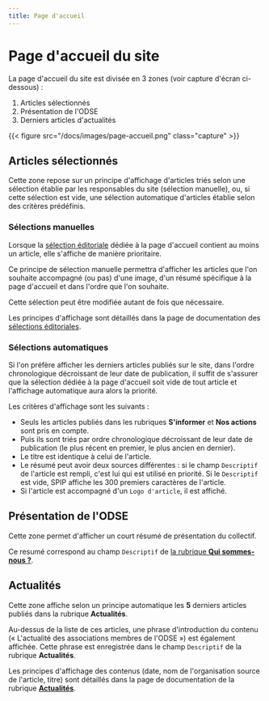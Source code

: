 ```yaml
---
title: Page d'accueil
---
```

# Page d'accueil du site
La page d'accueil du site est divisée en 3 zones (voir capture d'écran ci-dessous) :

1. Articles sélectionnés
2. Présentation de l'ODSE
3. Derniers articles d'actualités

{{< figure src="/docs/images/page-accueil.png" class="capture" >}}

## Articles sélectionnés
Cette zone repose sur un principe d'affichage d'articles triés selon une sélection établie par les responsables du site (sélection manuelle), ou, si cette sélection est vide, une sélection automatique d'articles établie selon des critères prédéfinis.

### Sélections manuelles
Lorsque la [sélection éditoriale](/docs/selections) dédiée à la page d'accueil contient au moins un article, elle s'affiche de manière prioritaire.

Ce principe de sélection manuelle permettra d'afficher les articles que l'on souhaite accompagné (ou pas) d'une image, d'un résumé spécifique à la page d'accueil et dans l'ordre que l'on souhaite.

Cette sélection peut être modifiée autant de fois que nécessaire.

Les principes d'affichage sont détaillés dans la page de documentation des [sélections éditoriales](/docs/selections).

### Sélections automatiques
Si l'on préfère afficher les derniers articles publiés sur le site, dans l'ordre chronologique décroissant de leur date de publication, il suffit de s'assurer que la sélection dédiée à la page d'accueil soit vide de tout article et l'affichage automatique aura alors la priorité.

Les critères d'affichage sont les suivants :

- Seuls les articles publiés dans les rubriques **S'informer** et **Nos actions** sont pris en compte.
- Puis ils sont triés par ordre chronologique décroissant de leur date de publication (le plus récent en premier, le plus ancien en dernier).
- Le titre est identique à celui de l'article.
- Le résumé peut avoir deux sources différentes : si le champ ``Descriptif`` de l'article est rempli, c'est lui qui est utilisé en priorité. Si le ``Descriptif`` est vide, SPIP affiche les 300 premiers caractères de l'article.
- Si l'article est accompagné d'un ``Logo d'article``, il est affiché.


## Présentation de l'ODSE
Cette zone permet d'afficher un court résumé de présentation du collectif.

Ce resumé correspond au champ ``Descriptif`` de [la rubrique **Qui sommes-nous ?**](/docs/rubrique-quisommesnous).


## Actualités
Cette zone affiche selon un principe automatique les **5** derniers articles publiés dans la rubrique **Actualités**.

Au-dessus de la liste de ces articles, une phrase d'introduction du contenu (« L'actualité des associations membres de l'ODSE ») est également affichée. Cette phrase est enregistrée dans le champ ``Descriptif`` de la rubrique **Actualités**.

Les principes d'affichage des contenus (date, nom de l'organisation source de l'article, titre) sont détaillés dans la page de documentation de la rubrique [**Actualités**](/docs/rubrique-actualites).
